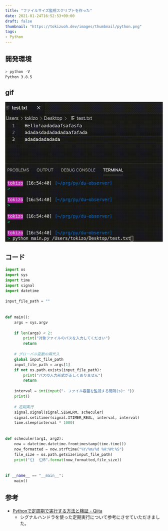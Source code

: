 ```yaml
---
title: "ファイルサイズ監視スクリプトを作った"
date: 2021-01-24T16:52:53+09:00
draft: false
thumbnail: "https://tokizuoh.dev/images/thumbnail/python.png"
tags:
- Python
---
```

  
<!--more-->  
  
## 開発環境  
  
```bash
> python -V
Python 3.8.5
```
  
## gif  
  
![](./1.gif)  
  
## コード  
  
```python
import os
import sys
import time
import signal
import datetime

input_file_path = ""


def main():
    args = sys.argv

    if len(args) < 2:
        print("対象ファイルのパスを入力してください")
        return
    
    # グローバル変数の再代入
    global input_file_path
    input_file_path = args[1]
    if not os.path.exists(input_file_path):
        print("パスの入力形式が正しくありません")
        return
    
    interval = int(input("- ファイル容量を監視する間隔(s): "))
    print()
    
    # 定期実行
    signal.signal(signal.SIGALRM, scheculer)
    signal.setitimer(signal.ITIMER_REAL, interval, interval)
    time.sleep(interval * 1000)


def scheculer(arg1, arg2):
    now = datetime.datetime.fromtimestamp(time.time())
    now_formatted = now.strftime("%Y/%m/%d %H:%M:%S")
    file_size = os.path.getsize(input_file_path)
    print("{}  {}B".format(now_formatted,file_size))


if __name__ == "__main__":
    main()
```
  
## 参考  
  
- [Pythonで定周期で実行する方法と検証 - Qiita](https://qiita.com/montblanc18/items/05715730d99d450fd0d3)  
    - シグナルハンドラを使った定期実行について参考にさせていただきました。  
  
